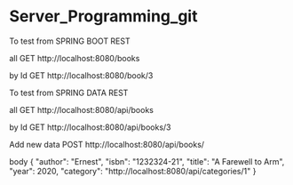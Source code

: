 # Server_Programming_git

To test from SPRING BOOT REST

all
GET http://localhost:8080/books

by Id
GET http://localhost:8080/book/3

To test from SPRING DATA REST 

all
GET http://localhost:8080/api/books

by Id
GET http://localhost:8080/api/books/3

Add new data
POST http://localhost:8080/api/books/

body
{
    "author": "Ernest",
    "isbn": "1232324-21",
    "title": "A Farewell to Arm",
    "year": 2020,
    "category": "http://localhost:8080/api/categories/1"
}

